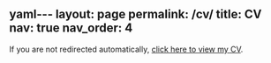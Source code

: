 yaml---
layout: page
permalink: /cv/
title: CV
nav: true
nav_order: 4
---

<script>
window.location.href = "/assets/pdf/your-cv-filename.pdf";
</script>

<p>If you are not redirected automatically, <a href="/assets/pdf/your-cv-filename.pdf">click here to view my CV</a>.</p>
